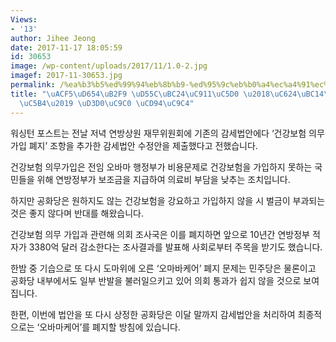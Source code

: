 ```yaml
---
Views:
- '13'
author: Jihee Jeong
date: 2017-11-17 18:05:59
id: 30653
image: /wp-content/uploads/2017/11/1.0-2.jpg
imagef: 2017-11-30653.jpg
permalink: /%ea%b3%b5%ed%99%94%eb%8b%b9-%ed%95%9c%eb%b0%a4%ec%a4%91%ec%97%90-%ec%98%a4%eb%b0%94%eb%a7%88%ec%bc%80%ec%96%b4-%ed%8f%90%ec%a7%80-%ec%b6%94%ec%a7%84/
title: "\uACF5\uD654\uB2F9 \uD55C\uBC24\uC911\uC5D0 \u2018\uC624\uBC14\uB9C8\uCF00\
  \uC5B4\u2019 \uD3D0\uC9C0 \uCD94\uC9C4"
---
```


워싱턴 포스트는 전날 저녁 연방상원 재무위원회에 기존의 감세법안에다 ‘건강보험 의무가입 폐지’ 조항을 추가한 감세법안 수정안을 제출했다고 전했습니다.

건강보험 의무가입은 전임 오바마 행정부가 비용문제로 건강보험을 가입하지 못하는 국민들을 위해 연방정부가 보조금을 지급하여 의료비 부담을 낮추는 조치입니다.

하지만 공화당은 원하지도 않는 건강보험을 강요하고 가입하지 않을 시 벌금이 부과되는 것은 좋지 않다며 반대를 해왔습니다.

건강보험 의무 가입과 관련해 의회 조사국은 이를 폐지하면 앞으로 10년간 연방정부 적자가 3380억 달러 감소한다는 조사결과를 발표해 사회로부터 주목을 받기도 했습니다.

한밤 중 기습으로 또 다시 도마위에 오른 ‘오마바케어’ 폐지 문제는 민주당은 물론이고 공화당 내부에서도 일부 반발을 불러일으키고 있어 의회 통과가 쉽지 않을 것으로 보여집니다.

한편, 이번에 법안을 또 다시 상정한 공화당은 이달 말까지 감세법안을 처리하여 최종적으로는 ‘오바마케어’를 폐지할 방침에 있습니다.

&nbsp;